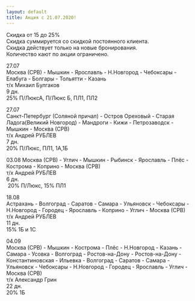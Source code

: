 ```yaml
---
layout: default
title: Акция с 21.07.2020!
---
```


Скидка от 15 до 25%  
Скидка суммируется со скидкой постоянного клиента.  
Скидка действует только на новые бронирования.  
Количество кают по акции ограничено.  


27.07  
Москва (СРВ) - Мышкин - Ярославль - Н.Новгород - Чебоксары - Елабуга - Болгары - Тольятти - Казань  
т/х Михаил Булгаков  
9 дн.  
25% П/ЛюксА, П/Люкс Б, ПЛ1, ПЛ2

27.07   
Санкт-Петербург (Соляной причал) - Остров Ореховый - Старая Ладога(Великий Новгород) - Мандроги - Кижи - Петрозаводск - Мышкин - Москва (СРВ)  
т/х Андрей РУБЛЕВ  
7 дн.  
20%    П/Люкс,    ПЛ1, 1А,1Б

03.08
Москва (СРВ) - Углич - Мышкин - Рыбинск - Ярославль - Плёс - Кострома - Коприно - Москва (СРВ)  
т/х Андрей РУБЛЕВ    
6 дн.  
 20% П/Люкс,    15%  ПЛ1

18.08  
Астрахань - Волгоград - Саратов - Самара - Ульяновск - Чебоксары - Н.Новгород - Городец - Ярославль - Коприно - Углич - Москва (СРВ)  
т/х Андрей РУБЛЕВ  
11 дн.  
15% 1Б и 1С 

04.09  
Москва (СРВ) - Мышкин - Кострома - Плёс - Н.Новгород - Казань - Самара - Усовка - Волгоград - Ростов-на-Дону - Ростов-на-Дону - Константиновская - Ильевка - Волгоград - Саратов - Самара - Ульяновск - Чебоксары - Н.Новгород - Городец - Ярославль - Углич - Москва (СРВ)  
т/х Александр Грин  
22 дн.  
20% 1Б 

